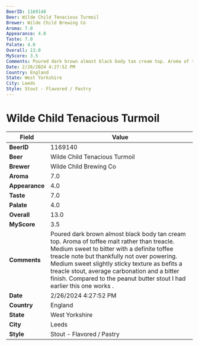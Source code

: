 ```yaml
---
BeerID: 1169140
Beer: Wilde Child Tenacious Turmoil
Brewer: Wilde Child Brewing Co
Aroma: 7.0
Appearance: 4.0
Taste: 7.0
Palate: 4.0
Overall: 13.0
MyScore: 3.5
Comments: Poured dark brown almost black body tan cream top. Aroma of toffee malt rather than treacle. Medium sweet to bitter with a definite toffee treacle note but thankfully not over powering. Medium sweet slightly sticky texture as befits a treacle stout, average carbonation and a bitter finish. Compared to the peanut butter stout I had earlier this one works .
Date: 2/26/2024 4:27:52 PM
Country: England
State: West Yorkshire
City: Leeds
Style: Stout - Flavored / Pastry
---
```


# Wilde Child Tenacious Turmoil

| Field         | Value |
|---------------|-------|
| **BeerID** | 1169140 |
| **Beer** | Wilde Child Tenacious Turmoil |
| **Brewer** | Wilde Child Brewing Co |
| **Aroma** | 7.0 |
| **Appearance** | 4.0 |
| **Taste** | 7.0 |
| **Palate** | 4.0 |
| **Overall** | 13.0 |
| **MyScore** | 3.5 |
| **Comments** | Poured dark brown almost black body tan cream top. Aroma of toffee malt rather than treacle. Medium sweet to bitter with a definite toffee treacle note but thankfully not over powering. Medium sweet slightly sticky texture as befits a treacle stout, average carbonation and a bitter finish. Compared to the peanut butter stout I had earlier this one works . |
| **Date** | 2/26/2024 4:27:52 PM |
| **Country** | England |
| **State** | West Yorkshire |
| **City** | Leeds |
| **Style** | Stout - Flavored / Pastry |
